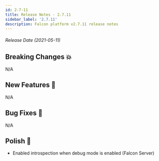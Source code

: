 ```yaml
---
id: 2-7-11
title: Release Notes - 2.7.11
sidebar_label: '2.7.11'
description: Falcon platform v2.7.11 release notes
---
```


###### Release Date (2021-05-11)

## Breaking Changes 💥

N/A

## New Features 🚀

N/A

## Bug Fixes 🐛

N/A

## Polish 💅

- Enabled introspection when debug mode is enabled (Falcon Server)

